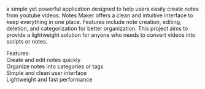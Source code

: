 a simple yet powerful application designed to help users easily create notes from youtube videos. Notes Maker offers a clean and intuitive interface to keep everything in one place. Features include note creation, editing, deletion, and categorization for better organization. This project aims to provide a  lightweight solution for anyone who needs to convert videos into scripts or notes.     
         
Features:             
Create and edit notes quickly            
Organize notes into categories or tags              
Simple and clean user interface             
Lightweight and fast performance           
         
     
        
    
 
